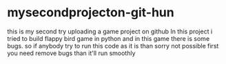 # mysecondprojecton-git-hun
this is my second try uploading a game project on github
In this project i tried to build flappy bird game in python and in this game there is some bugs. so if anybody try to run this code as it is than sorry not possible
first you need remove bugs than it'll run smoothly
